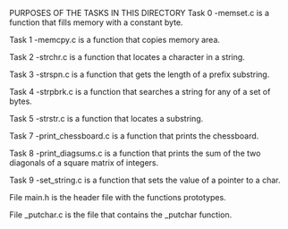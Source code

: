 PURPOSES OF THE TASKS IN THIS DIRECTORY
Task 0
	-memset.c is a function that fills memory with a constant byte.

Task 1
	-memcpy.c is a function that copies memory area.

Task 2
	-strchr.c is a function that locates a character in a string.

Task 3
	-strspn.c is a function that gets the length of a prefix substring.

Task 4
	-strpbrk.c is a function that searches a string for any of a set of bytes.

Task 5
	-strstr.c is a function that locates a substring.

Task 7
	-print_chessboard.c is a function that prints the chessboard.

Task 8
	-print_diagsums.c is a function that prints the sum of the two diagonals of a square matrix of integers.

Task 9
	-set_string.c is a function that sets the value of a pointer to a char.

File main.h is the header file with the functions prototypes.

File _putchar.c is the file that contains the _putchar function.
